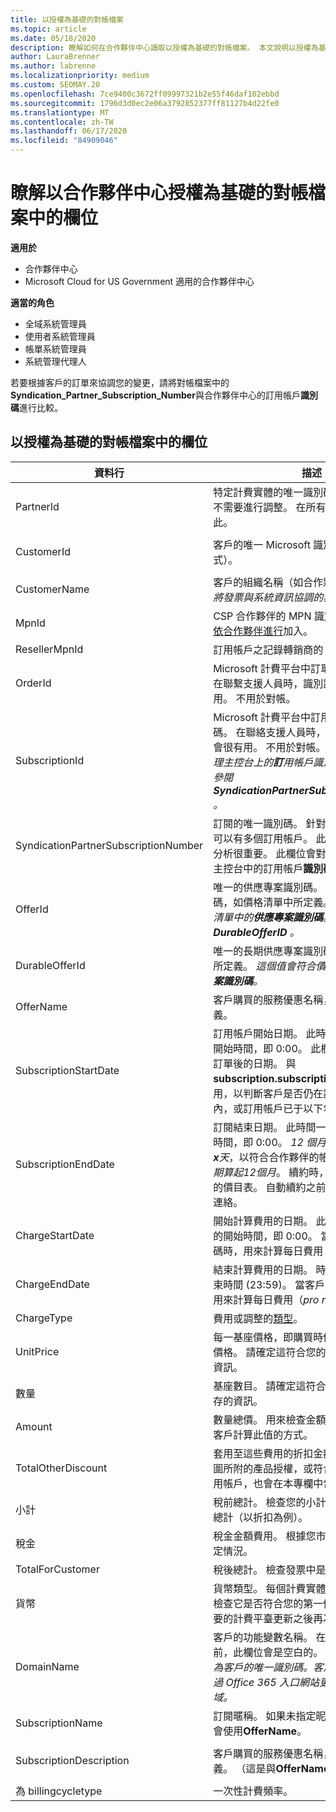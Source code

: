 ```yaml
---
title: 以授權為基礎的對帳檔案
ms.topic: article
ms.date: 05/18/2020
description: 瞭解如何在合作夥伴中心讀取以授權為基礎的對帳檔案。 本文說明以授權為基礎的偵察檔中每個欄位的意義。
author: LauraBrenner
ms.author: labrenne
ms.localizationpriority: medium
ms.custom: SEOMAY.20
ms.openlocfilehash: 7ce9400c3672ff09997321b2e55f46daf102ebbd
ms.sourcegitcommit: 1796d3d0ec2e06a3792852377ff81127b4d22fe0
ms.translationtype: MT
ms.contentlocale: zh-TW
ms.lasthandoff: 06/17/2020
ms.locfileid: "84909046"
---
```

# <a name="understand-the-fields-in-partner-center-license-based-reconciliation-files"></a>瞭解以合作夥伴中心授權為基礎的對帳檔案中的欄位

**適用於**

- 合作夥伴中心
- Microsoft Cloud for US Government 適用的合作夥伴中心

**適當的角色**
- 全域系統管理員
- 使用者系統管理員
- 帳單系統管理員
- 系統管理代理人

若要根據客戶的訂單來協調您的變更，請將對帳檔案中的**Syndication_Partner_Subscription_Number**與合作夥伴中心的訂用帳戶**識別碼**進行比較。

## <a name="fields-in-license-based-reconciliation-files"></a>以授權為基礎的對帳檔案中的欄位

| 資料行 | 描述 | 範例值 |
| ------ | ----------- | ------------ |
| PartnerId | 特定計費實體的唯一識別碼（GUID 格式）。 不需要進行調整。 在所有資料列中都是如此。 | *8ddd03642-test-test-test-46b58d356b4e* |
| CustomerId | 客戶的唯一 Microsoft 識別碼（GUID 格式）。 | *12ABCD34-001A-BCD2-987C-3210ABCD5678* |
| CustomerName | 客戶的組織名稱（如合作夥伴中心所報告）。 *將發票與系統資訊協調的非常重要欄位。* | *測試客戶 A* |
| MpnId | CSP 合作夥伴的 MPN 識別碼。 請參閱[如何依合作夥伴進行](use-the-reconciliation-files.md#itemize-reconciliation-files-by-partner)加入。 | *4390934* |
| ResellerMpnId | 訂用帳戶之記錄轉銷商的 MPN 識別碼。  |
| OrderId | Microsoft 計費平台中訂單的唯一識別碼。 在聯繫支援人員時，識別訂單可能會很有用。 不用於對帳。 | *566890604832738111* |
| SubscriptionId | Microsoft 計費平台中訂用帳戶的唯一識別碼。 在聯絡支援人員時，識別訂用帳戶可能會很有用。 不用於對帳。 *此值與合作夥伴管理主控台上的**訂**用帳戶識別碼不同。請改為參閱**SyndicationPartnerSubscriptionNumber** 。* | *usCBMgAAAAAAAAIA* |
| SyndicationPartnerSubscriptionNumber | 訂閱的唯一識別碼。 針對相同的方案，客戶可以有多個訂用帳戶。 此資料行對對帳檔案分析很重要。 此欄位會對應至合作夥伴管理主控台中的訂用帳戶**識別碼**。 | *fb977ab5-test-test-test-24c8d9591708* |
| OfferId | 唯一的供應專案識別碼。 標準供應專案識別碼，如價格清單中所定義。 *此值不符合價格清單中的**供應專案識別碼**。請改為參閱**DurableOfferID** 。* | *FE616D64-E9A8-40EF-843F-152E9BBEF3D1* |
| DurableOfferId | 唯一的長期供應專案識別碼，如價格清單中所定義。 *這個值會符合價格清單中的**供應專案識別碼**。* | *1017D7F3-6D7F-4BFA-BDD8-79BC8F104E0C* |
| OfferName | 客戶購買的服務優惠名稱，如價目表中所定義。 | *Microsoft Office 365 (Plan E3)* |
| SubscriptionStartDate | 訂用帳戶開始日期。 此時間一律為第一天的開始時間，即 0:00。 此欄位會設定為提交訂單後的日期。 與**subscription.subscriptionenddate**搭配使用，以判斷客戶是否仍在訂用帳戶的第一年內，或訂用帳戶已于以下年度續訂。 | *2/1/2019 0:00* |
| SubscriptionEndDate | 訂閱結束日期。 此時間一律為第一天的開始時間，即 0:00。 *12 個月加上開始日期後的**x**天*，以符合合作夥伴的帳單日期或*從續約日期算起12個月*。 續約時，價格會更新至目前的價目表。 自動續約之前，可能需要與客戶連絡。 | *2/1/2019 0:00* |
| ChargeStartDate | 開始計算費用的日期。 此時間一律為第一天的開始時間，即 0:00。 當客戶變更基座號碼時，用來計算每日費用（*pro rata*費用）。 | *2/1/2019 0:00* |
| ChargeEndDate | 結束計算費用的日期。 時間一律是一天的結束時間 (23:59)。 當客戶變更基座號碼時，用來計算每日費用（*pro rata*費用）。 | *2/28/2019 23:59* |
| ChargeType | 費用或調整的[類型](recon-file-charge-types.md)。 | 請參閱[費用類型](recon-file-charge-types.md)。 |
| UnitPrice | 每一基座價格，即購買時價目表中所公佈的價格。 請確定這符合您的計費系統中儲存的資訊。 | *6.82* |
| 數量 | 基座數目。 請確定這符合您的計費系統中儲存的資訊。 | *2* |
| Amount | 數量總價。 用來檢查金額計算是否符合您為客戶計算此值的方式。 | *13.32* |
| TotalOtherDiscount | 套用至這些費用的折扣金額。 專長認證或地圖所附的產品授權，或符合獎勵資格的新訂用帳戶，也會在本專欄中包含折扣金額。 | *2.32* |
| 小計 | 稅前總計。 檢查您的小計是否符合您的預期總計（以折扣為例）。 | *11* |
| 稅金 | 稅金金額費用。 根據您市場的稅務規則和特定情況。 | *0* |
| TotalForCustomer | 稅後總計。 檢查發票中是否向您收取稅金。 | *11* |
| 貨幣 | 貨幣類型。 每個計費實體都只有一個貨幣。 檢查它是否符合您的第一個發票。 在任何主要的計費平臺更新之後再次檢查。 | *歐元* |
| DomainName | 客戶的功能變數名稱。 在下一個帳單週期之前，此欄位會是空白的。 *請勿使用此欄位作為客戶的唯一識別碼。客戶/合作夥伴可以透過 Office 365 入口網站更新虛名或預設網域。* | *example.onmicrosoft.com* |
| SubscriptionName | 訂閱暱稱。 如果未指定昵稱，合作夥伴中心會使用**OfferName**。 | *PROJECT ONLINE* |
| SubscriptionDescription | 客戶購買的服務優惠名稱，如價目表中所定義。 （這是與**OfferName**相同的欄位）。 | *PROJECT ONLINE PREMIUM WITHOUT PROJECT CLIENT* |
| 為 billingcycletype | 一次性計費頻率。| *每月* |